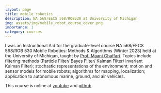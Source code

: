 ```yaml
---
layout: page
title: mobile robotics
description: NA 568/EECS 568/ROB530 at University of Michigan
img: assets/img/mobile_robot_course_cover.png
importance: 1
category: courses
---
```


I was an Instructional Aid for the graduate-level course NA 568/EECS 568/ROB 530 Mobile Robotics: Methods & Algorithms (Winter 2023) held at the University of Michigan, taught by [Prof. Maani Ghaffari](https://robotics.umich.edu/profile/maani-ghaffari/). Topics include filtering methods (Particle Filter/ Bayes Filter/ Kalman Filter/ Invariant Kalman Filter); stochastic representations of the environment; motion and sensor models for mobile robots; algorithms for mapping, localization; application to autonomous marine, ground, and air vehicles.

This course is online at [youtube](https://www.youtube.com/playlist?list=PLdMorpQLjeXmbFaVku4JdjmQByHHqTd1F) and [github](https://github.com/UMich-CURLY-teaching/UMich-ROB-530-public).
